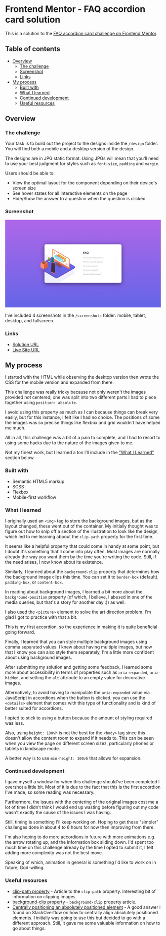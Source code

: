 # Frontend Mentor - FAQ accordion card solution

This is a solution to the [FAQ accordion card challenge on Frontend Mentor](https://www.frontendmentor.io/challenges/faq-accordion-card-XlyjD0Oam).

## Table of contents

- [Overview](#overview)
  - [The challenge](#the-challenge)
  - [Screenshot](#screenshot)
  - [Links](#links)
- [My process](#my-process)
  - [Built with](#built-with)
  - [What I learned](#what-i-learned)
  - [Continued development](#continued-development)
  - [Useful resources](#useful-resources)


## Overview

### The challenge

Your task is to build out the project to the designs inside the `/design` folder. You will find both a mobile and a desktop version of the design. 

The designs are in JPG static format. Using JPGs will mean that you'll need to use your best judgment for styles such as `font-size`, `padding` and `margin`. 

Users should be able to:

- View the optimal layout for the component depending on their device's screen size
- See hover states for all interactive elements on the page
- Hide/Show the answer to a question when the question is clicked

### Screenshot

![](./dist/screenshots/faq-accordion-card-fullscreen.png)

I've included 4 screenshots in the `/screenshots` folder: mobile, tablet, desktop, and fullscreen.

### Links

- [Solution URL](https://www.frontendmentor.io/solutions/mobilefirst-solution-using-bem-flexbox-and-vanilla-js-cd_wUsWbj)
- [Live Site URL](https://victor-nyagudi.github.io/faq-accordion-card/)

## My process

I started with the HTML while observing the desktop version then wrote the CSS for the mobile version
and expanded from there. 

This challenge was really tricky because not only weren't the images provided not centered, one was 
split into two different parts I had to piece together using `position: absolute`. 

I avoid using this property as much as I can because things can break very easily, but for this instance, 
I felt like I had no choice. The positions of some the images was so precise things like flexbox and grid
wouldn't have helped me much. 

All in all, this challenge was a bit of a pain to complete, and I had to resort to using some hacks 
due to the nature of the images given to me. 

Not my finest work, but I learned a ton I'll include in the ["What I Learned"](#what-i-learned)
section below. 

### Built with

- Semantic HTML5 markup
- SCSS
- Flexbox
- Mobile-first workflow

### What I learned

I originally used an `<img>` tag to store the background images, but as the layout changed, these went
out of the container. My initially thought was to figure out how to snip off a section of the illustration
to look like the design, which led to me learning aboout the `clip-path` property for the first time.

It seems like a helpful property that could come in handy at some point, but I doubt it's something that'll come into play often. Most images are normally already the way you want them by the time you're 
writing the code. Still, if the need arises, I now know about its existence. 

Similarly, I learned about the `background-clip` property that determines how the background image
clips this time. You can set it to `border-box` (default), `padding-box`, or `content-box`. 

In reading about background images, I learned a bit more about the `background-position` property (of
which, I believe, I abused in one of the media queries, but that's a story for another day :)) as well.

I also used the `<picture>` element to solve the art direction problem. I'm glad I got to practice with that a bit. 

This is my first accordion, so the experience in making it is quite beneficial going forward. 

Finally, I learned that you can style multiple background images using comma separated values. I knew
about having multiple images, but now that I know you can also style them separately, I'm a little more
confident about using background images. 

After submitting my solution and getting some feedback, I learned some more about accessibility in terms of
properties such as `aria-expanded`, `aria-hidden`, and setting the `alt` attribute to an empty value for 
decorative images.

Alternatively, to avoid having to manipulate the `aria-expanded` value via JavaScript in accordions when the
button is clicked, you can use the `<details>` element that comes with this type of functionality and is kind
of better suited for accordions.  

I opted to stick to using a button because the amount of styling required was less. 

Also, using `height: 100vh` is not the best for the `<body>` tag since this doesn't allow the content room to 
expand if it needs to. This can be seen when you view the page on different screen sizez, particularly phones
or tablets in landscape mode. 

A better way is to use `min-height: 100vh` that allows for expansion.

### Continued development

I gave myself a window for when this challenge should've been completed I overshot a little bit. Most of it is due to the fact that this is the first accordion I've made, so some reading was necessary.

Furthermore, the issues with the centering of the original images cost me a lot of time I didn't think
I would end up wasting before figuring out my code wasn't exactly the cause of the issues I was having. 

Still, timing is something I'll keep working on. Hoping to get these "simpler" challenges done in about 4 to 6 hours for now then improving from there. 

I'm also hoping to do more accordions in future with more animations e.g. the arrow rotating up, and the 
information box sliding down. I'd spent too much time on this challenge already by the time I opted to
submit it, I felt adding more complexity was not the best move.

Speaking of which, animation in general is something I'd like to work on in future, God-willing. 

### Useful resources

- [clip-path property](https://www.w3schools.com/cssref/css3_pr_clip-path.asp) - Article to the `clip-path` property. Interesting bit of information on clipping images.
- [background-clip property](https://www.w3schools.com/cssref/css3_pr_background-clip.asp) - `background-clip` property article.
- [Centrally positioning an absolutely positioned element](https://stackoverflow.com/questions/7720730/how-to-align-absolutely-positioned-element-to-center) - A good answer I found on StackOverflow on how to centrally align absolutely positioned elements. I initially was going to use this but decided to go with
a different approach. Still, it gave me some valuable information on how to go about things. 